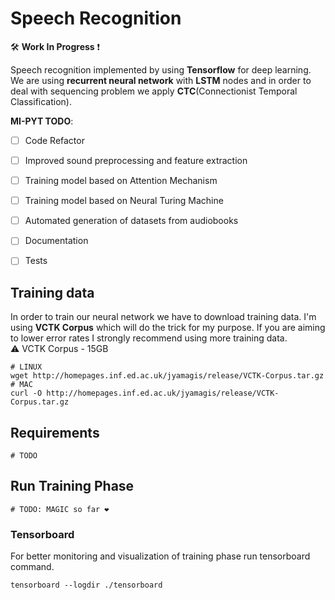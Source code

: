 # Speech Recognition

 🛠 __Work In Progress__ ❗️

Speech recognition implemented by using __Tensorflow__ for deep learning.
We are using __recurrent neural network__ with __LSTM__ nodes and in order to deal with sequencing problem we apply __CTC__(Connectionist Temporal Classification).

__MI-PYT TODO__:
- [ ] Code Refactor
- [ ] Improved sound preprocessing and feature extraction
- [ ] Training model based on Attention Mechanism
- [ ] Training model based on Neural Turing Machine
- [ ] Automated generation of datasets from audiobooks
- [ ] Documentation
- [ ] Tests


## Training data
In order to train our neural network we have to download training data.
I'm using __VCTK Corpus__ which will do the trick for my purpose. If you are aiming to lower error rates I strongly recommend using more training data.  
⚠️ VCTK Corpus - 15GB
```
# LINUX
wget http://homepages.inf.ed.ac.uk/jyamagis/release/VCTK-Corpus.tar.gz
# MAC
curl -O http://homepages.inf.ed.ac.uk/jyamagis/release/VCTK-Corpus.tar.gz
```

## Requirements
```
# TODO
```

## Run Training Phase
```
# TODO: MAGIC so far ❤️
```

### Tensorboard
For better monitoring and visualization of training phase run tensorboard command.
```
tensorboard --logdir ./tensorboard    
```
